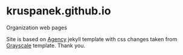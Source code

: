 # kruspanek.github.io
Organization web pages

Site is based on [Agency](https://github.com/laklau/agency-jekyll-theme/) jekyll template with css changes taken from [Grayscale](http://startbootstrap.com/template-overviews/grayscale/) template. Thank you.
